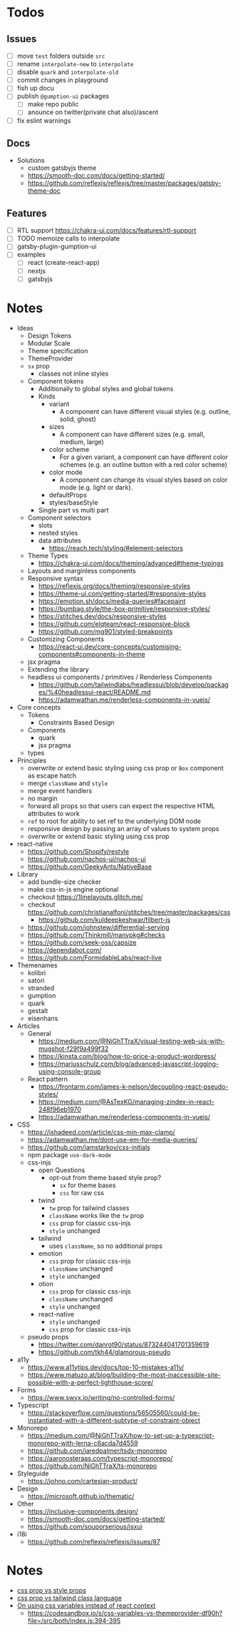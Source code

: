 # Todos

## Issues

- [ ] move `test` folders outside `src`
- [ ] rename `interpolate-new` to `interpolate`
- [ ] disable `quark` and `interpolate-old`
- [ ] commit changes in playground
- [ ] fish up docu
- [ ] publish `@gumption-ui` packages
  - [ ] make repo public
  - [ ] anounce on twitter(private chat also)/ascent
- [ ] fix eslint warnings

## Docs

- Solutions
  - custom gatsbyjs theme
  - https://smooth-doc.com/docs/getting-started/
  - https://github.com/reflexjs/reflexjs/tree/master/packages/gatsby-theme-doc

## Features

- [ ] RTL support https://chakra-ui.com/docs/features/rtl-support
- [ ] TODO memoize calls to interpolate
- [ ] gatsby-plugin-gumption-ui
- [ ] examples
  - [ ] react (create-react-app)
  - [ ] nextjs
  - [ ] gatsbyjs

# Notes

- Ideas
  - Design Tokens
  - Modular Scale
  - Theme specification
  - ThemeProvider
  - `sx` prop
    - classes not inline styles
  - Component tokens
    - Additionally to global styles and global tokens
    - Kinds
      - variant
        - A component can have different visual styles (e.g. outline, solid, ghost)
      - sizes
        - A component can have different sizes (e.g. small, medium, large)
      - color scheme
        - For a given variant, a component can have different color schemes (e.g. an outline button with a red color scheme)
      - color mode
        - A component can change its visual styles based on color mode (e.g. light or dark).
      - defaultProps
      - styles/baseStyle
    - Single part vs multi part
  - Component selectors
    - slots
    - nested styles
    - data attributes
      - https://reach.tech/styling/#element-selectors
  - Theme Types
    - https://chakra-ui.com/docs/theming/advanced#theme-typings
  - Layouts and marginless components
  - Responsive syntax
    - https://reflexjs.org/docs/theming/responsive-styles
    - https://theme-ui.com/getting-started/#responsive-styles
    - https://emotion.sh/docs/media-queries#facepaint
    - https://bumbag.style/the-box-primitive/responsive-styles/
    - https://stitches.dev/docs/responsive-styles
    - https://github.com/elqteam/react-responsive-block
    - https://github.com/mg901/styled-breakpoints
  - Customizing Components
    - https://react-ui.dev/core-concepts/customising-components#components-in-theme
  - jsx pragma
  - Extending the library
  - headless ui components / primitives / Renderless Components
    - https://github.com/tailwindlabs/headlessui/blob/develop/packages/%40headlessui-react/README.md
    - https://adamwathan.me/renderless-components-in-vuejs/
- Core concepts
  - Tokens
    - Constraints Based Design
  - Components
    - quark
    - jsx pragma
  - types
- Principles
  - overwrite or extend basic styling using css prop or `Box` component as escape hatch
  - merge `className` and `style`
  - merge event handlers
  - no margin
  - forward all props so that users can expect the respective HTML attributes to work
  - `ref` to root for ability to set ref to the underlying DOM node
  - responsive design by passing an array of values to system props
  - overwrite or extend basic styling using css prop
- react-native
  - https://github.com/Shopify/restyle
  - https://github.com/nachos-ui/nachos-ui
  - https://github.com/GeekyAnts/NativeBase
- Library
  - add bundle-size checker
  - make css-in-js engine optional
  - checkout https://1linelayouts.glitch.me/
  - checkout https://github.com/christianalfoni/stitches/tree/master/packages/css
    - https://github.com/kuldeepkeshwar/filbert-js
  - https://github.com/johnstew/differential-serving
  - https://github.com/Thinkmill/manypkg#checks
  - https://github.com/seek-oss/capsize
  - https://dependabot.com/
  - https://github.com/FormidableLabs/react-live
- Themenames
  - kolibri
  - satori
  - stranded
  - gumption
  - quark
  - gestalt
  - eisenhans
- Articles
  - General
    - https://medium.com/@NiGhTTraX/visual-testing-web-uis-with-mugshot-f29f9a499f32
    - https://kinsta.com/blog/how-to-price-a-product-wordpress/
    - https://mariusschulz.com/blog/advanced-javascript-logging-using-console-group
  - React pattern
    - https://frontarm.com/james-k-nelson/decoupling-react-pseudo-styles/
    - https://medium.com/@AsTexKG/managing-zindex-in-react-248f96eb1970
    - https://adamwathan.me/renderless-components-in-vuejs/
- CSS
  - https://ishadeed.com/article/css-min-max-clamp/
  - https://adamwathan.me/dont-use-em-for-media-queries/
  - https://github.com/iamstarkov/css-initials
  - npm package `use-dark-mode`
  - css-injs
    - open Questions
      - opt-out from theme based style prop?
        - `sx` for theme bases
        - `css` for raw css
    - twind
      - `tw` prop for tailwind classes
      - `className` works like the `tw` prop
      - `css` prop for classic css-injs
      - `style` unchanged
    - tailwind
      - uses `className`, so no additional props
    - emotion
      - `css` prop for classic css-injs
      - `className` unchanged
      - `style` unchanged
    - otion
      - `css` prop for classic css-injs
      - `className` unchanged
      - `style` unchanged
    - react-native
      - `style` unchanged
      - `css` prop for classic css-injs
  - pseudo props
    - https://twitter.com/danrot90/status/873244041701359619
    - https://github.com/tkh44/glamorous-pseudo
- a11y
  - https://www.a11ytips.dev/docs/top-10-mistakes-a11y/
  - https://www.matuzo.at/blog/building-the-most-inaccessible-site-possible-with-a-perfect-lighthouse-score/
- Forms
  - https://www.swyx.io/writing/no-controlled-forms/
- Typescript
  - https://stackoverflow.com/questions/56505560/could-be-instantiated-with-a-different-subtype-of-constraint-object
- Monorepo
  - https://medium.com/@NiGhTTraX/how-to-set-up-a-typescript-monorepo-with-lerna-c6acda7d4559
  - https://github.com/jaredpalmer/tsdx-monorepo
  - https://aaronosteraas.com/typescript-monorepo/
  - https://github.com/NiGhTTraX/ts-monorepo
- Styleguide
  - https://johno.com/cartesian-product/
- Design
  - https://microsoft.github.io/thematic/
- Other
  - https://inclusive-components.design/
  - https://smooth-doc.com/docs/getting-started/
  - https://github.com/souporserious/jsxui
- i18i
  - https://github.com/reflexjs/reflexjs/issues/87

# Notes

- [css prop vs style props](https://twitter.com/chrisbiscardi/status/1130561192483647490)
- [css prop vs tailwind class language](https://twitter.com/adamwathan/status/1131185680023994369)
- [On using css variables instead of react context](https://twitter.com/sebmarkbage/status/1324097255557767173)
  - https://codesandbox.io/s/css-variables-vs-themeprovider-df90h?file=/src/both/index.js:394-395
